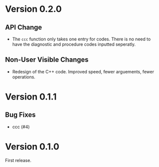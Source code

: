 # Version 0.2.0

## API Change
* The `ccc` function only takes one entry for codes.  There is no need to have
  the diagnostic and procedure codes inputted seperatly.

## Non-User Visible Changes
* Redesign of the C++ code.  Improved speed, fewer arguements, fewer operations.

# Version 0.1.1

## Bug Fixes

* ccc (#4)

# Version 0.1.0
First release.
